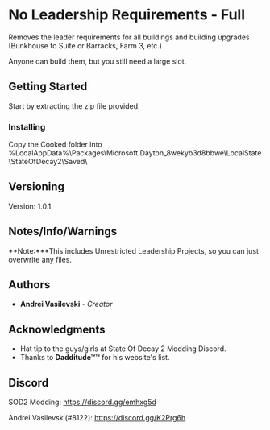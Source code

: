 # No Leadership Requirements - Full

Removes the leader requirements for all buildings and building upgrades (Bunkhouse to Suite or Barracks, Farm 3, etc.)

Anyone can build them, but you still need a large slot.

## Getting Started

Start by extracting the zip file provided.

### Installing

Copy the Cooked folder into %LocalAppData%\Packages\Microsoft.Dayton_8wekyb3d8bbwe\LocalState\StateOfDecay2\Saved\

## Versioning

Version: 1.0.1 

## Notes/Info/Warnings

**Note:***This includes Unrestricted Leadership Projects, so you can just overwrite any files.

## Authors

* **Andrei Vasilevski** - *Creator*

## Acknowledgments

* Hat tip to the guys/girls at State Of Decay 2 Modding Discord.
* Thanks to **Dadditude™™**  for his website's list.

## Discord

SOD2 Modding: https://discord.gg/emhxg5d

Andrei Vasilevski(#8122): https://discord.gg/K2Prg6h
